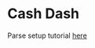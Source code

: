 # Cash Dash
Parse setup tutorial [here](https://devcenter.heroku.com/articles/deploying-a-parse-server-to-heroku#create-an-app)
